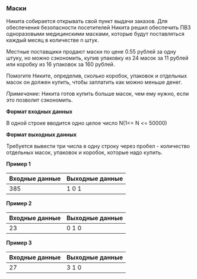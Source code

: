 ### Маски

Никита собирается открывать свой пункт выдачи заказов. Для обеспечения безопасности посетителей Никита решил обеспечить ПВЗ одноразовыми медицинскими масками, которые будут поставляться каждый месяц в количестве n штук.

Местные поставщики продают маски по цене 0.55 рублей за одну штуку, но можно сэкономить, купив упаковку из 24 масок за 11 рублей или коробку из 16 упаковок за 160 рублей.

Помогите Никите, определив, сколько коробок, упаковок и отдельных масок он должен купить, чтобы заплатить как можно меньше денег.

_Примечание_: Никита готов купить больше масок, чем ему нужно, если это позволит сэкономить.

**Формат входных данных**

В одной строке вводится одно целое число N(1<= N <= 50000)

**Формат выходных данных**

Требуется вывести три числа в одну строку через пробел - количество отдельных масок, упаковок и коробок, которые надо купить. 


**Пример 1**

| Входные данные  | Выходные данные  |
|---|---|
| 385  | 1 0 1  |

**Пример 2**

| Входные данные  | Выходные данные  |
|---|---|
| 23  | 0 1 0  |


**Пример 3**

| Входные данные  | Выходные данные  |
|---|---|
| 27  | 3 1 0  |



